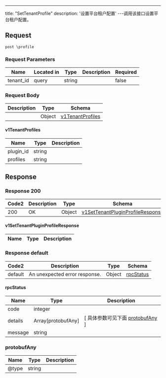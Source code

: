 ---
title: "SetTenantProfile"
description: '设置平台租户配置'
---调用该接口设置平台租户配置。



## Request


```
post \profile
```

###  Request Parameters

| Name | Located in | Type | Description |  Required |
| ---- | ---------- | ----------- | ----------- |  ---- |
| tenant_id | query | string |  |  false |

### Request Body 
| Description | Type | Schema |
| ----------- | ------ | ------ |
|  | Object | [v1TenantProfiles](#v1TenantProfiles) |

#### v1TenantProfiles

| Name | Type | Description | 
| ---- | ---- | ----------- |     
| plugin_id | string |  |      
| profiles | string |  |   



## Response

### Response  200 
| Code2 | Description | Type | Schema |
| ---- | ----------- | ------ | ------ |
| 200 | OK | Object | [v1SetTenantPluginProfileResponse](#v1SetTenantPluginProfileResponse) |

#### v1SetTenantPluginProfileResponse

| Name | Type | Description | 
| ---- | ---- | ----------- |  



### Response  default 
| Code2 | Description | Type | Schema |
| ---- | ----------- | ------ | ------ |
| default | An unexpected error response. | Object | [rpcStatus](#rpcStatus) |

#### rpcStatus

| Name | Type | Description | 
| ---- | ---- | ----------- |     
| code | integer |  |          
| details | Array[protobufAny] |  [ 具体参数可见下面 [protobufAny](#protobufAny) ] |       
| message | string |  |   

### protobufAny
| Name | Type | Description | 
| ---- | ---- | ----------- |     
| @type | string |  |   



